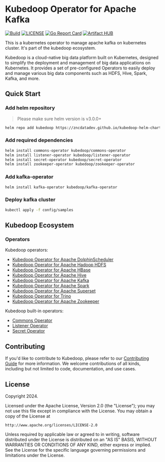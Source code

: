 # Kubedoop Operator for Apache Kafka

[![Build](https://github.com/zncdatadev/kafka-operator/actions/workflows/main.yml/badge.svg)](https://github.com/zncdatadev/kafka-operator/actions/workflows/main.yml)
[![LICENSE](https://img.shields.io/badge/license-Apache%202.0-blue.svg)](https://opensource.org/licenses/Apache-2.0)
[![Go Report Card](https://goreportcard.com/badge/github.com/zncdatadev/kafka-operator)](https://goreportcard.com/report/github.com/zncdatadev/kafka-operator)
[![Artifact HUB](https://img.shields.io/endpoint?url=https://artifacthub.io/badge/repository/kafka-operator)](https://artifacthub.io/packages/helm/kubedoop/kafka-operator)

This is a kubernetes operator to manage apache kafka on kubernetes cluster. It's part of the kubedoop ecosystem.

Kubedoop is a cloud-native big data platform built on Kubernetes, designed to simplify the deployment and management of big data applications on Kubernetes.
It provides a set of pre-configured Operators to easily deploy and manage various big data components such as HDFS, Hive, Spark, Kafka, and more.

## Quick Start

### Add helm repository

> Please make sure helm version is v3.0.0+

```bash
helm repo add kubedoop https://zncdatadev.github.io/kubedoop-helm-charts/
```

### Add required dependencies

```bash
helm install commons-operator kubedoop/commons-operator
helm install listener-operator kubedoop/listener-operator
helm install secret-operator kubedoop/secret-operator
helm install zookeeper-operator kubedoop/zookeeper-operator
```

### Add kafka-operator

```bash
helm install kafka-operator kubedoop/kafka-operator
```

### Deploy kafka cluster

```bash
kubectl apply -f config/samples
```

## Kubedoop Ecosystem

### Operators

Kubedoop operators:

- [Kubedoop Operator for Apache DolphinScheduler](https://github.com/zncdatadev/dolphinscheduler-operator)
- [Kubedoop Operator for Apache Hadoop HDFS](https://github.com/zncdatadev/hdfs-operator)
- [Kubedoop Operator for Apache HBase](https://github.com/zncdatadev/hbase-operator)
- [Kubedoop Operator for Apache Hive](https://github.com/zncdatadev/hive-operator)
- [Kubedoop Operator for Apache Kafka](https://github.com/zncdatadev/kafka-operator)
- [Kubedoop Operator for Apache Spark](https://github.com/zncdatadev/spark-k8s-operator)
- [Kubedoop Operator for Apache Superset](https://github.com/zncdatadev/superset-operator)
- [Kubedoop Operator for Trino](https://github.com/zncdatadev/trino-operator)
- [Kubedoop Operator for Apache Zookeeper](https://github.com/zncdatadev/zookeeper-operator)

Kubedoop built-in operators:

- [Commons Operator](https://github.com/zncdatadev/commons-operator)
- [Listener Operator](https://github.com/zncdatadev/listener-operator)
- [Secret Operator](https://github.com/zncdatadev/secret-operator)

## Contributing

If you'd like to contribute to Kubedoop, please refer to our [Contributing Guide](https://zncdata.dev/docs/developer-manual/collaboration) for more information.
We welcome contributions of all kinds, including but not limited to code, documentation, and use cases.

## License

Copyright 2024.

Licensed under the Apache License, Version 2.0 (the "License");
you may not use this file except in compliance with the License.
You may obtain a copy of the License at

    http://www.apache.org/licenses/LICENSE-2.0

Unless required by applicable law or agreed to in writing, software
distributed under the License is distributed on an "AS IS" BASIS,
WITHOUT WARRANTIES OR CONDITIONS OF ANY KIND, either express or implied.
See the License for the specific language governing permissions and
limitations under the License.
